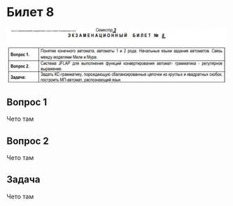 
# Билет 8

![image.png](bd5eb35b-f9d4-4b21-8330-ce92f68f1c07.png)

## Вопрос 1

Чето там

## Вопрос 2

Чето там

## Задача

Чето там